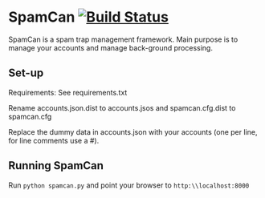 # SpamCan [![Build Status](https://travis-ci.org/glastopf/spamcan.png?branch=master)](https://travis-ci.org/glastopf/spamcan)

SpamCan is a spam trap management framework. Main purpose is to manage your accounts and manage back-ground processing.


## Set-up

Requirements: See requirements.txt

Rename accounts.json.dist to accounts.jsos and spamcan.cfg.dist to spamcan.cfg

Replace the dummy data in accounts.json with your accounts (one per line, for line comments use a #).


## Running SpamCan

Run `python spamcan.py` and point your browser to `http:\\localhost:8000`
